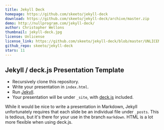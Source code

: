 ```yaml
---
title: Jekyll Deck
homepage: https://github.com/skeeto/jekyll-deck
download: https://github.com/skeeto/jekyll-deck/archive/master.zip
demo: http://nullprogram.com/jekyll-deck/
author: Christopher Wellons
thumbnail: jekyll-deck.jpg
license: Unlicense
license_link: https://github.com/skeeto/jekyll-deck/blob/master/UNLICENSE
github_repo: skeeto/jekyll-deck
stars: 11
---
```

## Jekyll / deck.js Presentation Template

* Recursively clone this repository.
* Write your presentation in `index.html`.
* Run [Jekyll](https://github.com/mojombo/jekyll).
* Your presentation will be under `_site`, with
  [deck.js](http://imakewebthings.com/deck.js/) included.

While it would be nice to write a presentation in Markdown, Jekyll
unfortunately requires that each slide be an individual file under
`_posts`. This is tedious, but it's there for your use in the branch
`markdown`. HTML is a lot more flexible when using deck.js.

